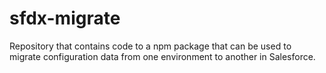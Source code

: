# sfdx-migrate
Repository that contains code to a npm package that can be used to migrate configuration data from one environment to another in Salesforce.
